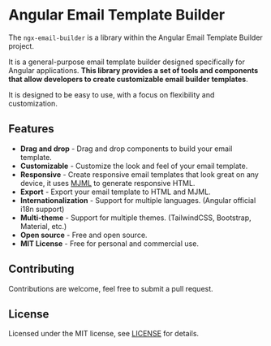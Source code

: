 # Angular Email Template Builder

The `ngx-email-builder` is a library within the Angular Email Template Builder project.

It is a general-purpose email template builder designed specifically for Angular applications. **This library provides a set of tools and components that allow developers to create customizable email builder templates**. 

It is designed to be easy to use, with a focus on flexibility and customization.

## Features

- **Drag and drop** - Drag and drop components to build your email template.
- **Customizable** - Customize the look and feel of your email template.
- **Responsive** - Create responsive email templates that look great on any device, it uses [MJML](https://mjml.io/) to generate responsive HTML.
- **Export** - Export your email template to HTML and MJML.
- **Internationalization** - Support for multiple languages. (Angular official i18n support)
- **Multi-theme** - Support for multiple themes. (TailwindCSS, Bootstrap, Material, etc.)
- **Open source** - Free and open source.
- **MIT License** - Free for personal and commercial use.

## Contributing

Contributions are welcome, feel free to submit a pull request.

## License

Licensed under the MIT license, see [LICENSE](/LICENSE) for details.
